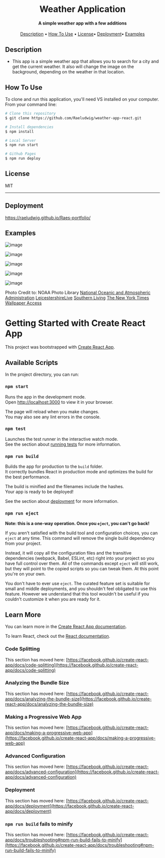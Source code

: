 
<h1 align="center">
  <br>
Weather Application
  <br>
</h1>

<h4 align="center"> A simple weather app with a few additions</h4>


<p align="center">
  <a href="#description">Description</a> •
  <a href="#how-to-use">How To Use</a> •
  <a href="#license">License</a>•
  <a href="#deployment">Deployment</a>•
  <a href="#examples">Examples</a>
</p>




## Description

* This app is a simple weather app that allows you to search for a city and get the current weather. It also will change the image on the background, depending on the weather in that location. 

## How To Use

To clone and run this application, you'll need VS installed on your computer. From your command line:

```bash
# Clone this repository
$ git clone https://github.com/Raeludwig/weather-app-react.git

# Install dependencies
$ npm install

# Local Server
$ npm run start

# Github Pages
$ npm run deploy

```

## License

MIT

---
## Deployment
https://raeludwig.github.io/Raes-portfolio/

## Examples
![image](https://github.com/Raeludwig/weather-app-react/assets/118871515/a086bdfe-0660-4af3-804c-c3d634baa462)

![image](https://github.com/Raeludwig/weather-app-react/assets/118871515/f9ff7a43-d7de-435b-9c6b-ac30d9541e19)

![image](https://github.com/Raeludwig/weather-app-react/assets/118871515/ba1a47af-2aa2-4425-baed-95228d8c3c77)

![image](https://github.com/Raeludwig/weather-app-react/assets/118871515/9567db88-8d5a-4bd3-8ba9-4a9ec6023a17)

![image](https://github.com/Raeludwig/weather-app-react/assets/118871515/7224097e-0042-4b3e-bb6d-afcf0577cf7a)

Photo Credit to:
NOAA Photo Library [National Oceanic and Atmospheric Administration](https://www.photolib.noaa.gov/)
[LeicestershireLive](https://www.leicestermercury.co.uk/news/local-news/leicestershires-weather-forecast-sunny-weather-6857331)
[Southern Living](https://www.southernliving.com/tk-things-only-southerners-say-about-the-weather-6827978)
[The New York Times](https://static01.nyt.com/images/2019/11/26/us/26holiday-weather01sub/26holiday-weather01sub-superJumbo.jpg)
[Wallpaper Access](https://wallpaperaccess.com/cloudy-landscape)





# Getting Started with Create React App

This project was bootstrapped with [Create React App](https://github.com/facebook/create-react-app).

## Available Scripts

In the project directory, you can run:

### `npm start`

Runs the app in the development mode.\
Open [http://localhost:3000](http://localhost:3000) to view it in your browser.

The page will reload when you make changes.\
You may also see any lint errors in the console.

### `npm test`

Launches the test runner in the interactive watch mode.\
See the section about [running tests](https://facebook.github.io/create-react-app/docs/running-tests) for more information.

### `npm run build`

Builds the app for production to the `build` folder.\
It correctly bundles React in production mode and optimizes the build for the best performance.

The build is minified and the filenames include the hashes.\
Your app is ready to be deployed!

See the section about [deployment](https://facebook.github.io/create-react-app/docs/deployment) for more information.

### `npm run eject`

**Note: this is a one-way operation. Once you `eject`, you can't go back!**

If you aren't satisfied with the build tool and configuration choices, you can `eject` at any time. This command will remove the single build dependency from your project.

Instead, it will copy all the configuration files and the transitive dependencies (webpack, Babel, ESLint, etc) right into your project so you have full control over them. All of the commands except `eject` will still work, but they will point to the copied scripts so you can tweak them. At this point you're on your own.

You don't have to ever use `eject`. The curated feature set is suitable for small and middle deployments, and you shouldn't feel obligated to use this feature. However we understand that this tool wouldn't be useful if you couldn't customize it when you are ready for it.

## Learn More

You can learn more in the [Create React App documentation](https://facebook.github.io/create-react-app/docs/getting-started).

To learn React, check out the [React documentation](https://reactjs.org/).

### Code Splitting

This section has moved here: [https://facebook.github.io/create-react-app/docs/code-splitting](https://facebook.github.io/create-react-app/docs/code-splitting)

### Analyzing the Bundle Size

This section has moved here: [https://facebook.github.io/create-react-app/docs/analyzing-the-bundle-size](https://facebook.github.io/create-react-app/docs/analyzing-the-bundle-size)

### Making a Progressive Web App

This section has moved here: [https://facebook.github.io/create-react-app/docs/making-a-progressive-web-app](https://facebook.github.io/create-react-app/docs/making-a-progressive-web-app)

### Advanced Configuration

This section has moved here: [https://facebook.github.io/create-react-app/docs/advanced-configuration](https://facebook.github.io/create-react-app/docs/advanced-configuration)

### Deployment

This section has moved here: [https://facebook.github.io/create-react-app/docs/deployment](https://facebook.github.io/create-react-app/docs/deployment)

### `npm run build` fails to minify

This section has moved here: [https://facebook.github.io/create-react-app/docs/troubleshooting#npm-run-build-fails-to-minify](https://facebook.github.io/create-react-app/docs/troubleshooting#npm-run-build-fails-to-minify)
